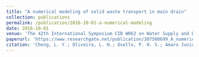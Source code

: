 ```yaml
---
title: "A numerical modeling of solid waste transport in main drain"
collection: publications
permalink: /publication/2016-10-01-a-numerical-modeling
date: 2016-10-01
venue: 'The 42th International Symposium CIB W062 on Water Supply and Drainage for Buildings'
paperurl: 'https://www.researchgate.net/publication/307560699_A_numerical_modeling_of_solid_waste_transport_in_main_drain'
citation: 'Cheng, L. Y.; Oliveira, L. H.; Osello, P. H. S.; Amaro Junior, R. A. (2016). &quot;A numerical modeling of solid waste transport in main drain.&quot; <i>The Proceedings of the 42th International Symposium CIB W062 on Water Supply and Drainage for Buildings</i> 1-10'
---
```

